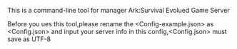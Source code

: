 This is a command-line tool for manager Ark:Survival Evolued Game Server

Before you ues this tool,please rename the <Config-example.json> as <Config.json> and input your server info in this config,<Config.json> must save as UTF-8


